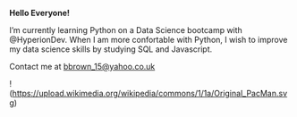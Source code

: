 **Hello Everyone!**

I’m currently learning Python on a Data Science bootcamp with @HyperionDev. When I am more confortable with Python, I wish to improve my data science skills by studying SQL and Javascript.

Contact me at bbrown_15@yahoo.co.uk

!(https://upload.wikimedia.org/wikipedia/commons/1/1a/Original_PacMan.svg)
